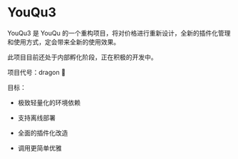 # YouQu3

YouQu3 是 YouQu 的一个重构项目，将对价格进行重新设计，全新的插件化管理和使用方式，定会带来全新的使用效果。

此项目目前还处于内部孵化阶段，正在积极的开发中。

项目代号：dragon 🐉

目标：

- 极致轻量化的环境依赖

- 支持离线部署

- 全面的插件化改造

- 调用更简单优雅